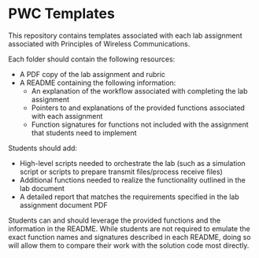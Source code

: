 # PWC Templates

This repository contains templates associated with each lab assignment associated with Principles of Wireless Communications.

Each folder should contain the following resources:
- A PDF copy of the lab assignment and rubric
- A README containing the following information:
  - An explanation of the workflow associated with completing the lab assignment
  - Pointers to and explanations of the provided functions associated with each assignment
  - Function signatures for functions not included with the assignment that students need to implement

Students should add:
- High-level scripts needed to orchestrate the lab (such as a simulation script or scripts to prepare transmit files/process receive files)
- Additional functions needed to realize the functionality outlined in the lab document
- A detailed report that matches the requirements specified in the lab assignment document PDF

Students can and should leverage the provided functions and the information in the README. While students are not required to
emulate the exact function names and signatures described in each README, doing so will allow them to compare their work with
the solution code most directly.
